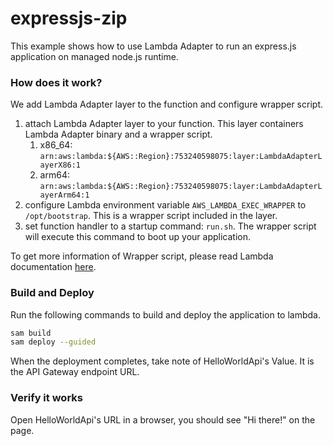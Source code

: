 # expressjs-zip

This example shows how to use Lambda Adapter to run an express.js application on managed node.js runtime. 

### How does it work?

We add Lambda Adapter layer to the function and configure wrapper script. 

1. attach Lambda Adapter layer to your function. This layer containers Lambda Adapter binary and a wrapper script. 
    1. x86_64: `arn:aws:lambda:${AWS::Region}:753240598075:layer:LambdaAdapterLayerX86:1`
    2. arm64: `arn:aws:lambda:${AWS::Region}:753240598075:layer:LambdaAdapterLayerArm64:1`
2. configure Lambda environment variable `AWS_LAMBDA_EXEC_WRAPPER` to `/opt/bootstrap`. This is a wrapper script included in the layer.
3. set function handler to a startup command: `run.sh`. The wrapper script will execute this command to boot up your application. 

To get more information of Wrapper script, please read Lambda documentation [here](https://docs.aws.amazon.com/lambda/latest/dg/runtimes-modify.html#runtime-wrapper). 

### Build and Deploy

Run the following commands to build and deploy the application to lambda. 

```bash
sam build
sam deploy --guided
```
When the deployment completes, take note of HelloWorldApi's Value. It is the API Gateway endpoint URL. 

### Verify it works

Open HelloWorldApi's URL in a browser, you should see "Hi there!" on the page. 


